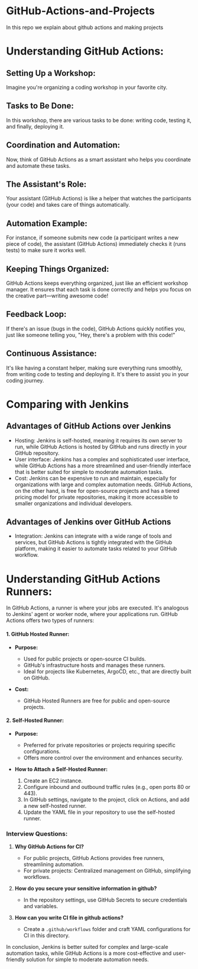 # GitHub-Actions-and-Projects
In this repo we explain about github actions and making projects

# Understanding GitHub Actions:
## Setting Up a Workshop:
Imagine you're organizing a coding workshop in your favorite city.

## Tasks to Be Done:
In this workshop, there are various tasks to be done: writing code, testing it, and finally, deploying it.

## Coordination and Automation:
Now, think of GitHub Actions as a smart assistant who helps you coordinate and automate these tasks.

## The Assistant's Role:
Your assistant (GitHub Actions) is like a helper that watches the participants (your code) and takes care of things automatically.

## Automation Example:
For instance, if someone submits new code (a participant writes a new piece of code), the assistant (GitHub Actions) immediately checks it (runs tests) to make sure it works well.

## Keeping Things Organized:
GitHub Actions keeps everything organized, just like an efficient workshop manager. It ensures that each task is done correctly and helps you focus on the creative part—writing awesome code!

## Feedback Loop:
If there's an issue (bugs in the code), GitHub Actions quickly notifies you, just like someone telling you, "Hey, there's a problem with this code!"

## Continuous Assistance:
It's like having a constant helper, making sure everything runs smoothly, from writing code to testing and deploying it. It's there to assist you in your coding journey.

# Comparing with Jenkins

## Advantages of GitHub Actions over Jenkins
- Hosting: Jenkins is self-hosted, meaning it requires its own server to run, while GitHub Actions is hosted by GitHub and runs directly in your GitHub repository.
- User interface: Jenkins has a complex and sophisticated user interface, while GitHub Actions has a more streamlined and user-friendly interface that is better suited for simple to moderate automation tasks.
- Cost: Jenkins can be expensive to run and maintain, especially for organizations with large and complex automation needs. GitHub Actions, on the other hand, is free for open-source projects and has a tiered pricing model for private repositories, making it more accessible to smaller organizations and individual developers.

## Advantages of Jenkins over GitHub Actions

- Integration: Jenkins can integrate with a wide range of tools and services, but GitHub Actions is tightly integrated with the GitHub platform, making it easier to automate tasks related to your GitHub workflow.

# Understanding GitHub Actions Runners:

In GitHub Actions, a runner is where your jobs are executed. It's analogous to Jenkins' agent or worker node, where your applications run. GitHub Actions offers two types of runners:

#### 1. GitHub Hosted Runner:

- **Purpose:**
  - Used for public projects or open-source CI builds.
  - GitHub's infrastructure hosts and manages these runners.
  - Ideal for projects like Kubernetes, ArgoCD, etc., that are directly built on GitHub.

- **Cost:**
  - GitHub Hosted Runners are free for public and open-source projects.

#### 2. Self-Hosted Runner:

- **Purpose:**
  - Preferred for private repositories or projects requiring specific configurations.
  - Offers more control over the environment and enhances security.

- **How to Attach a Self-Hosted Runner:**
  1. Create an EC2 instance.
  2. Configure inbound and outbound traffic rules (e.g., open ports 80 or 443).
  3. In GitHub settings, navigate to the project, click on Actions, and add a new self-hosted runner.
  4. Update the YAML file in your repository to use the self-hosted runner.

### Interview Questions:

1. **Why GitHub Actions for CI?**
   - For public projects, GitHub Actions provides free runners, streamlining automation.
   - For private projects: Centralized management on GitHub, simplifying workflows.

2. **How do you secure your sensitive information in github?**
   - In the repository settings, use GitHub Secrets to secure credentials and variables.

3. **How can you write CI file in github actions?**
   - Create a `.github/workflows` folder and craft YAML configurations for CI in this directory.

In conclusion, Jenkins is better suited for complex and large-scale automation tasks, while GitHub Actions is a more cost-effective and user-friendly solution for simple to moderate automation needs.